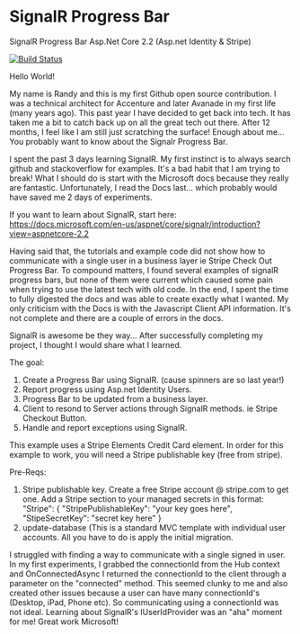 # SignalR Progress Bar
SignalR Progress Bar Asp.Net Core 2.2 (Asp.net Identity &amp; Stripe)

[![Build Status](https://dev.azure.com/teamjepp/SignalRProgressBar/_apis/build/status/TeamJepp.SignalRProgressBar?branchName=master&jobName=Job1)](https://dev.azure.com/teamjepp/SignalRProgressBar/_build/latest?definitionId=1?branchName=master)

Hello World!

My name is Randy and this is my first Github open source contribution. I was a technical architect for Accenture and later Avanade in my first life (many years ago). This past year I have decided to get back into tech. It has taken me a bit to catch back up on all the great tech out there. After 12 months, I feel like I am still just scratching the surface! Enough about me... You probably want to know about the Signalr Progress Bar.

I spent the past 3 days learning SignalR. My first instinct is to always search github and stackoverflow for examples. It's a bad habit that I am trying to break! What I should do is start with the Microsoft docs because they really are fantastic. Unfortunately, I read the Docs last... which probably would have saved me 2 days of experiments.

If you want to learn about SignalR, start here: https://docs.microsoft.com/en-us/aspnet/core/signalr/introduction?view=aspnetcore-2.2

Having said that, the tutorials and example code did not show how to communicate with a single user in a business layer ie Stripe Check Out Progress Bar. To compound matters, I found several examples of signalR progress bars, but none of them were current which caused some pain when trying to use the latest tech with old code. In the end, I spent the time to fully digested the docs and was able to create exactly what I wanted. My only criticism with the Docs is with the Javascript Client API information. It's not complete and there are a couple of errors in the docs.

SignalR is awesome be they way... After successfully completing my project, I thought I would share what I learned.

The goal:

1. Create a Progress Bar using SignalR. (cause spinners are so last year!)
2. Report progress using Asp.net Identity Users.
3. Progress Bar to be updated from a business layer.
4. Client to resond to Server actions through SignalR methods. ie Stripe Checkout Button.
5. Handle and report exceptions using SignalR.

This example uses a Stripe Elements Credit Card element. In order for this example to work, you will need a Stripe publishable key (free from stripe).

Pre-Reqs:

1. Stripe publishable key. Create a free Stripe account @ stripe.com to get one.
Add a Stripe section to your managed secrets in this format: 
"Stripe": { 
"StripePublishableKey": "your key goes here", 
"StipeSecretKey": "secret key here"
}
2. update-database (This is a standard MVC template with individual user accounts. All you have to do is apply the initial migration.

I struggled with finding a way to communicate with a single signed in user. In my first experiments, I grabbed the connectionId from the Hub context and OnConnectedAsync I returned the connectionId to the client through a parameter on the "connected" method. This seemed clunky to me and also created other issues because a user can have many connectionId's (Desktop, iPad, Phone etc). So communicating using a connectionId was not ideal. Learning about SignalR's IUserIdProvider was an "aha" moment for me! Great work Microsoft!
